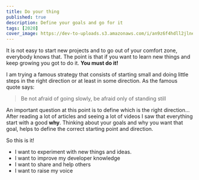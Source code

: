```yaml
---
title: Do your thing
published: true
description: Define your goals and go for it
tags: [2020]
cover_image: https://dev-to-uploads.s3.amazonaws.com/i/an9z6f4hdll2jlne43u3.jpg
---
```


It is not easy to start new projects and to go out of your comfort zone, everybody knows that. The point is that if you want to learn new things and keep growing you got to do it. **You must do it!**

I am trying a famous strategy that consists of starting small and doing little steps in the right direction or at least in some direction. As the famous quote says:

> Be not afraid of going slowly, be afraid only of standing still

An important question at this point is to define which is the right direction... After reading a lot of articles and seeing a lot of videos I saw that everything start with a good **why**. Thinking about your goals and why you want that goal, helps to define the correct starting point and direction.

So this is it!

- I want to experiment with new things and ideas.
- I want to improve my developer knowledge
- I want to share and help others
- I want to raise my voice
